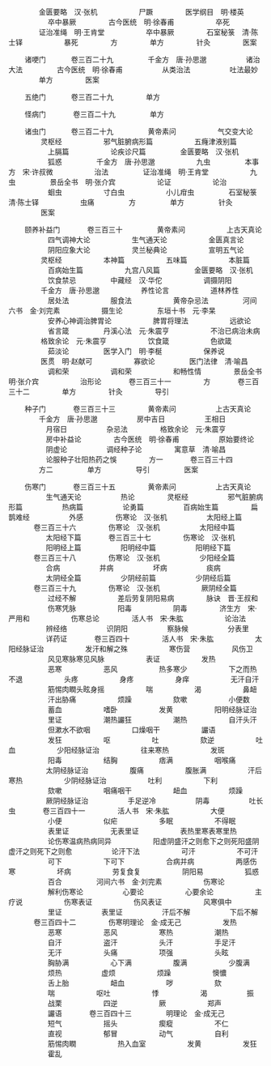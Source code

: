 <!-- { "loadSidebar": true } -->
　　　　  金匮要略　汉·张机
　　 　　　 尸蹶
　　　　  医学纲目　明·楼英
　　 　　　 卒中暴厥
　　　　  古今医统　明·徐春甫
　　 　　　 卒死
　　　　  证治准绳　明·王肯堂
　　 　　　 卒中暴厥
　　　　  石室秘箓　清·陈士铎
　　 　　　 暴死
　　　　  方
　　　　  单方
　　　　  针灸
　　　　  医案

　　  诸哽门
　　　  卷三百二十九
　　 　　 千金方　唐·孙思邈
　　　　　  诸治大法
　　 　　 古今医统　明·徐春甫
　　　　　  从类治法
　　　　　  吐法最妙
　　　　  单方
　　　　  医案

　　  五绝门
　　　  卷三百二十九
　　　　  单方

　　  怪病门
　　 　 卷三百二十九
　　 　　 单方

　　  诸虫门
　　　  卷三百二十九
　　 　　 黄帝素问
　　 　　　 气交变大论
　　 　　 灵枢经
　　 　　　 邪气脏腑病形篇
　　 　　　 五癃津液别篇
　　 　　　 上膈篇
　　 　　　 论疾诊尺篇
　　 　　 金匮要略　汉·张机
　　 　　　 狐惑
　　 　　 千金方　唐·孙思邈
　　 　　　 九虫
　　 　　 本事方　宋·许叔微
　　 　　　 治法
　　 　　 证治准绳　明·王肯堂
　　 　　　 九虫
　　 　　 景岳全书　明·张介宾
　　 　　　 论证
　　 　　　 论治
　　 　　　 蛔虫
　　 　　　 寸白虫
　　 　　　 小儿疳虫
　　 　　 石室秘箓　清·陈士铎
　　 　　　 虫痛
　　 　　 方
　　 　　 单方
　　 　　 针灸
　　 　　 医案

　　  颐养补益门
　　 　 卷三百三十
　　 　　 黄帝素问
　　 　　　 上古天真论
　　 　　　 四气调神大论
　　 　　　 生气通天论
　　 　　　 金匮真言论
　　 　　　 阴阳应象大论
　　 　　　 灵兰秘典论
　　 　　　 宣明五气论
　　 　　 灵枢经
　　 　　　 本神篇
　　 　　　 五味篇
　　 　　　 本脏篇
　　 　　　 百病始生篇
　　 　　　 九宫八风篇
　　 　　 金匮要略　汉·张机
　　 　　　 饮食禁忌
　　 　　 中藏经　汉·华佗
　　 　　　 调摄阴阳
　　 　　 千金方　唐·孙思邈
　　 　　　 养性论言
　　 　　　 道林养性
　　 　　　 居处法
　　 　　　 服食法
　　 　　　 黄帝杂忌法
　　 　　 河间六书　金·刘完素
　　 　　　 摄生论
　　 　　 东垣十书　元·李杲
　　 　　　 安养心神调治脾胃论
　　 　　　 脾胃将理法
　　 　　　 远欲论
　　 　　　 省言箴
　　 　　 丹溪心法　元·朱震亨
　　 　　　 不治已病治未病
　　 　　 格致余论　元·朱震亨
　　 　　　 饮食箴
　　 　　　 色欲箴
　　 　　　 茹淡论
　　 　　 医学入门　明·李梴
　　 　　　 保养说
　　 　　 医贯　明·赵献可
　　 　　　 寡欲论
　　 　　 医门法律　清·喻昌
　　 　　　 调和荣
　　 　　　 调和荣
　　 　　　 和畅性情
　　　　  景岳全书　明·张介宾
　　 　　　 治形论
　　 　 卷三百三十一
　　　　  方
　　 　 卷三百三十二
　　　　  单方
　　　　  针灸
　　　　  导引

　　  种子门
　　 　 卷三百三十三
　　　　  黄帝素问
　　　　　  上古天真论
　　　　  千金方　唐·孙思邈
　　　　　  房中吉日
　　　　　  王相日
　　　　　  月宿日
　　　　　  杂忌法
　　　　  格致余论　元·朱震亨
　　　　　  房中补益论
　　　　  古今医统　明·徐春甫
　　　　　  原始要终论
　　　　　  阴虚论
　　　　　  调经种子论
　　　　  寓意草　清·喻昌
　　　　　  论服种子壮阳热药之悞
　　　　  方一
　　 　 卷三百三十四
　　　　  方二
　　 　　 单方
　　 　　 导引
　　 　　 医案

　　  伤寒门
　　 　 卷三百三十五
　　　　  黄帝素问
　　　　　  上古天真论
　　　　　  生气通天论
　　　　　  热论
　　　　  灵枢经
　　　　　  邪气脏腑病形篇
　　　　　  热病篇
　　　　　  论勇篇
　　　　　  百病始生篇
　　　　  扁鹊难经
　　　　　  外感
　　　　  伤寒论　汉·张机
　　　　　  太阳经上篇
　　 　 卷三百三十六
　　　　  伤寒论　汉·张机
　　　　　  太阳经中篇
　　　　　  太阳经下篇
　　 　 卷三百三十七
　　　　  伤寒论　汉·张机
　　　　　  阳明经上篇
　　　　　  阳明经中篇
　　　　　  阳明经下篇
　　 　 卷三百三十八
　　　　  伤寒论　汉·张机
　　　　　  少阳经全篇
　　　　　  合病
　　　　　  并病
　　　　　  坏病
　　　　　  痰病
　　　　　  太阴经全篇
　　　　　  少阴经前篇
　　　　　  少阴经后篇
　　 　 卷三百三十九
　　　　  伤寒论　汉·张机
　　 　　　 厥阴经全篇
　　 　　　 过经不解
　　 　　　 差后劳复阴阳易病
　　　　  脉诀　晋·王叔和
　　 　　　 伤寒凭脉
　　 　　　 阳毒
　　 　　　 阴毒
　　　　  济生方　宋·严用和
　　 　　　 伤寒总论
　　　　  活人书　宋·朱肱
　　 　　　 论治法
　　　　　  辨经络
　　　　　  识阴阳
　　　　　  察脉候
　　　　　  分表里
　　　　　  详药证
　　 　 卷三百四十
　　　　  活人书　宋·朱肱
　　 　　　 太阳经脉证治
　　 　　　 发汗和解之殊
　　 　　　 寒伤营
　　 　　　 风伤卫
　　 　　　 风见寒脉寒见风脉
　　 　　　 表证
　　 　　　 发热
　　 　　　 恶寒
　　 　　　 恶风
　　 　　　 热多寒少
　　 　　　 下之而热不退
　　 　　　 头疼
　　 　　　 身疼
　　 　　　 身痒
　　 　　　 无汗自汗
　　 　　　 筋惕肉瞤头眩身摇
　　 　　　 喘
　　 　　　 渴
　　 　　　 鼻衄
　　 　　　 汗出胁痛
　　 　　　 烦躁
　　 　　　 欬嗽
　　 　　　 小便数
　　 　　　 蓄血
　　 　　　 嗜卧
　　 　　　 发黄
　　 　　　 阳明经脉证治
　　 　　　 里证
　　 　　　 潮热讝狂
　　 　　　 潮热
　　 　　　 自汗头汗
　　 　　　 但漱水不欲咽
　　 　　　 口燥咽干
　　 　　　 讝语
　　 　　　 发狂
　　 　　　 呕
　　 　　　 吐
　　 　　　 欬逆
　　 　　　 吐血
　　 　　　 少阳经脉证治
　　 　　　 往来寒热
　　 　　　 发斑
　　 　　　 阳毒
　　 　　　 结胸
　　 　　　 痞满
　　 　　　 咽喉痛
　　　　　  太阴经脉证治
　　 　　　 腹痛
　　 　　　 腹胀满
　　 　　　 汗后寒热
　　 　　　 少阴经脉证治
　　 　　　 吐利
　　 　　　 下利
　　 　　　 欬嗽
　　 　　　 咽痛咽干
　　 　　　 衄血
　　 　　　 烦躁
　　　　　  厥阴经脉证治
　　　　　  手足逆冷
　　　　　  阴毒
　　　　　  吐长虫
　　 　 卷三百四十一
　　　　  活人书　宋·朱肱
　　 　　　 大便
　　 　　　 小便
　　 　　　 似疟
　　 　　　 多眠
　　 　　　 不得眠
　　 　　　 表里证
　　 　　　 无表里证
　　 　　　 表热里寒表寒里热
　　 　　　 论伤寒温病热病同异
　　 　　　 阳虚阴盛汗之则愈下之则死阳盛阴虚汗之则死下之则愈　　 　　　 论汗下法
　　 　　　 可汗
　　 　　　 不可汗
　　 　　　 可下
　　 　　　 下可下
　　 　　　 合病并病
　　 　　　 两感伤寒
　　 　　　 坏病
　　 　　　 劳复食复
　　 　　　 阴阳易
　　 　　　 狐惑
　　 　　　 百合
　　 　　 河间六书　金·刘完素
　　 　　　 伤寒论
　　 　　　 解利伤寒论
　　　　　  心要论
　　 　　　 心要余论
　　 　　　 主疗说
　　 　　　 伤寒表证
　　 　　　 伤风表证
　　 　　　 风寒俱中
　　 　　　 里证
　　　　　  表里证
　　　　　  汗后不解
　　　　　  下后不解
　　 　 卷三百四十二
　　　　  伤寒明理论　金·成无己
　　 　　　 发热
　　 　　　 恶寒
　　 　　　 恶风
　　 　　　 寒热
　　 　　　 潮热
　　 　　　 自汗
　　 　　　 盗汗
　　 　　　 头汗
　　 　　　 手足汗
　　 　　　 无汗
　　 　　　 头痛
　　 　　　 项强
　　 　　　 头眩
　　 　　　 胸胁满
　　 　　　 心下满
　　 　　　 腹满
　　 　　　 少腹满
　　 　　　 烦热
　　　　　  虚烦
　　 　　　 烦躁
　　 　　　 懊憹
　　 　　　 舌上胎
　　 　　　 衄血
　　 　　　 哕
　　 　　　 欬
　　 　　　 喘
　　 　　　 呕吐
　　 　　　 悸
　　 　　　 渴
　　　　　  振
　　 　　　 战栗
　　 　　　 四逆
　　 　　　 厥
　　 　　　 郑声
　　 　　　 讝语
　　 　 卷三百四十三
　　 　　 明理论　金·成无己
　　 　　　 短气
　　 　　　 摇头
　　 　　　 瘈瘲
　　 　　　 不仁
　　 　　　 直视
　　 　　　 郁冒
　　 　　　 动气
　　 　　　 自利
　　 　　　 筋惕肉瞤
　　 　　　 热入血室
　　 　　　 发黄
　　 　　　 发狂
　　 　　　 霍乱
